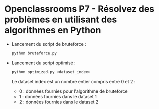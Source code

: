 # Openclassrooms P7 - Résolvez des problèmes en utilisant des algorithmes en Python

* Lancement du script de bruteforce :
    ```bash
    python bruteforce.py
    ```

* Lancement du script optimisé :
    ```bash
    python optimized.py <dataset_index>
    ```

    Le dataset index est un nombre entier compris entre 0 et 2 :
    - 0 : données fournies pour l'algorithme de bruteforce
    - 1 : données fournies dans le dataset 1
    - 2 : données fournies dans le dataset 2
